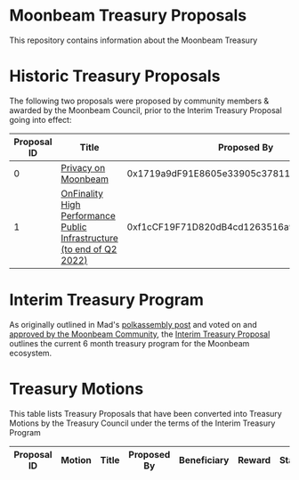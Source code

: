 # Moonbeam Treasury Proposals

This repository contains information about the Moonbeam Treasury

# Historic Treasury Proposals

The following two proposals were proposed by community members & awarded by the Moonbeam Council, prior to the Interim Treasury Proposal going into effect:

| Proposal ID | Title | Proposed By | Beneficiary | Reward | Status|
|---          |---    |---          |---          |---     |---    |
| 0 | [Privacy on Moonbeam](history/proposal0.md) | 0x1719a9dF91E8605e33905c37811335351718c781 | 0x39C78316C6Bc601cf45f5Ef20296f80e9b0A7039 | 45,454 GLMR | awarded |
| 1 | [OnFinality High Performance Public Infrastructure (to end of Q2 2022)](history/proposal1.md) | 0xf1cCF19F71D820dB4cd1263516a958D3E6272021 | 0xf1cCF19F71D820dB4cd1263516a958D3E6272021 | 130,343 GLMR | awarded |

# Interim Treasury Program

As originally outlined in Mad's [polkassembly post](https://moonbeam.polkassembly.network/post/202) and voted on and [approved by the Moonbeam Community](https://moonbeam.foundation/news/proposal-treasury-program-approved/), the [Interim Treasury Proposal](interim/interim_treasury_proposal.md) outlines the current 6 month treasury program for the Moonbeam ecosystem.

# Treasury Motions 

This table lists Treasury Proposals that have been converted into Treasury Motions by the Treasury Council under the terms of the Interim Treasury Program

| Proposal ID | Motion | Title | Proposed By | Beneficiary | Reward | Status|
|---          |---     |---    |---          |---          |---     |---    |